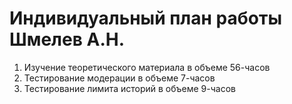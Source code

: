 # Индивидуальный план работы Шмелев А.Н.

1. Изучение теоретического  материала в объеме 56-часов
2. Тестирование модерации в объеме 7-часов
3. Тестирование лимита историй в объеме 9-часов